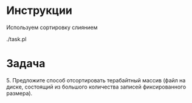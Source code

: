 # Инструкции

Используем сортировку слиянием

./task.pl

# Задача

5\. Предложите способ отсортировать терабайтный массив (файл на диске, 
состоящий из большого количества записей фиксированного размера). 

